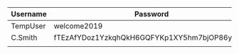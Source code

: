 
| Username | Password                                     |
| -------- | -------------------------------------------- |
| TempUser | welcome2019                                  |
| C.Smith  | fTEzAfYDoz1YzkqhQkH6GQFYKp1XY5hm7bjOP86yYxE= |
|          |                                              |
